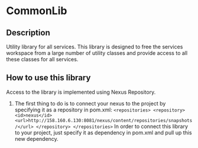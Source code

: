 # CommonLib
## Description
Utility library for all services.
This library is designed to free the services workspace from a large number of utility classes and provide access to all these classes for all services.

## How to use this library
Access to the library is implemented using Nexus Repository.
1. The first thing to do is to connect your nexus to the project by specifying it as a repository in pom.xml:
`<repositories>
		<repository>
			<id>nexus</id>
			<url>http://158.160.6.130:8081/nexus/content/repositories/snapshots/</url>
		</repository>
	</repositories>`
In order to connect this library to your project, just specify it as dependency in pom.xml and pull up this new dependency.
